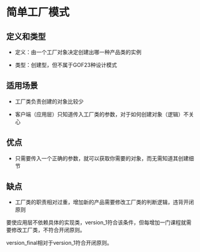 # 简单工厂模式

## 定义和类型

* 定义：由一个工厂对象决定创建出哪一种产品类的实例

* 类型：创建型，但不属于GOF23种设计模式

## 适用场景

* 工厂类负责创建的对象比较少

* 客户端（应用层）只知道传入工厂类的参数，对于如何创建对象（逻辑）不关心

## 优点

* 只需要传入一个正确的参数，就可以获取你需要的对象，而无需知道其创建细节

## 缺点

* 工厂类的职责相对过重，增加新的产品需要修改工厂类的判断逻辑，违背开闭原则

要使应用层不依赖具体的实现类，version_1符合该条件，但每增加一门课程就需要修改工厂类，不符合开闭原则。

version_final相对于version_1符合开闭原则。